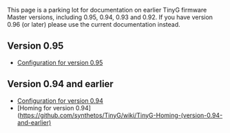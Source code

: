 This page is a parking lot for documentation on earlier TinyG firmware Master versions, including 0.95, 0.94, 0.93 and 0.92. If you have version 0.96 (or later) please use the current documentation instead.

## Version 0.95
* [Configuration for version 0.95](https://github.com/synthetos/TinyG/wiki/TinyG-Configuration-for-0.95)

## Version 0.94 and earlier
* [Configuration for version 0.94](https://github.com/synthetos/TinyG/wiki/TinyG-Configuration-for-0.94-and-Earlier)
* [Homing for version 0.94](https://github.com/synthetos/TinyG/wiki/TinyG-Homing-(version-0.94-and-earlier)
